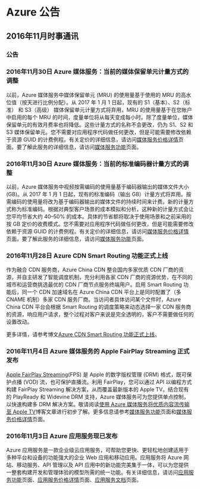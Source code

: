 <properties
	pageTitle="历史公告 2016年11月 | Azure"
    description="历史公告 2016年11月"
    services=""
    documentationCenter=""
    authors=""
    manager=""
    editor=""
    tags=""/>
 
<tags ms.service="what-is-new_archives" ms.date="" wacn.date="" wacn.lang="cn"/>

# Azure 公告
## 2016年11月时事通讯

### 公告
### 2016年11月30日 Azure 媒体服务：当前的媒体保留单元计量方式的调整  

以前，Azure 媒体服务中媒体保留单元 (MRU) 的使用量基于使用的 MRU 的高水位值（按天进行比例分配）。从 2017 年 1 月 1 日起，现有的 S1（基本）、S2（标准） 和 S3（高级） 媒体保留单元计量方式将弃用，MRU 的使用量基于在您帐户中启用的每个 MRU 的时间，度量单位将从每天变成每小时。除了度量单位，媒体保留单元的有效月费率也将降低。这些计量方式的名称不会更改，仍为 S1、S2 和 S3 媒体保留单元。您不需要对应用程序代码做任何更改，但是可能需要修改依赖于资源 GUID 的计费例程。有关定价的详细信息，请访问[媒体服务价格详情](/pricing/details/media-services/)页面。要了解此服务的详细信息，请访问[媒体服务功能](/home/features/media-services/)页面。

### 2016年11月30日 Azure 媒体服务：当前的标准编码器计量方式的调整

以前，Azure 媒体服务中视频按需编码的使用量基于编码器输出的媒体文件大小 (GB)。从 2017 年 1 月 1 日起，现有的标准编码（输出 GB）计量方式将弃用。按需编码的使用量将改为基于编码器输出的媒体文件的持续时间来计费。新的计量方式称为标准编码。根据对典型客户场景的成本模拟和分析，这种新的计量方式会让您平均节省大约 40–50% 的成本。具体的节省额将取决于使用场景和之前采用的按 GB 定价的收费模式。您不需要对应用程序代码做任何更改，但是可能需要修改依赖于资源 GUID 的计费例程。有关定价的详细信息，请访问[媒体服务价格详情](/pricing/details/media-services/)页面。要了解此服务的详细信息，请访问[媒体服务功能](/home/features/media-services/)页面。


### 2016年11月28日 Azure CDN Smart Routing 功能正式上线  

作为融合 CDN 服务商，Azure China CDN 整合国内多家优质 CDN 厂商的资源，并自主研发了智能调度机制，充分利用各家 CDN 厂商的资源优势，在不同的城市和运营商挑选最优的 CDN 厂商节点服务终端用户。启用 Smart Routing 功能后，同一个 CDN 加速域名在 Azure China CDN 平台上是同时配置了（多 CNAME 机制）多家 CDN 服务厂商。当访问者具体访问某个文件时，Azure China CDN 平台会根据 Smart Routing 的调度策略来动态选择一家 CDN 服务商的资源，响应用户请求，整个过程对客户来说是完全透明的，客户不需要做任何的设置改动。

更多详情，请参考博文[Azure CDN Smart Routing 功能正式上线](/blog/2016/11/28/AzureCDNSmartRouting/)。


### 2016年11月4日 Azure 媒体服务的 Apple FairPlay Streaming 正式发布 

[Apple FairPlay Streaming](https://developer.apple.com/streaming/fps/?WT.mc_id=azurebg_email_Trans_1146_Tier_2_Release_Direct)(FPS) 是 Apple 的数字版权管理 (DRM) 格式，既可保护点播 (VOD) 流，也可保护直播流。利用 FairPlay，您可以通过 API 以编程方式构建 FairPlay Streaming 解决方案，从而覆盖最新版本的 Apple TV。结合现有的 PlayReady 和 Widevine DRM 支持，Azure 媒体服务可为您提供单点控制，以快速构建多 DRM 解决方案。敬请阅读[使用 Azure 媒体服务将优质内容流传输至 Apple TV](/blog/2016/11/08/AzureAppleTV/)博客文章进行初步了解。更多信息请参考[媒体服务功能](/home/features/media-services/)页面和[媒体服务价格详情](/pricing/details/media-services/)页面。


### 2016年11月3日 Azure 应用服务现已发布

Azure 应用服务是一款企业级云应用服务，可帮助您更快、更轻松地创建适用于多种平台和设备的功能强大的企业 Web 应用和移动应用。应用服务将 Azure 网站、移动服务、API 管理以及 API 应用中的新功能完美集于一体，可以为您提供一整套构建开发和管理体验的模型所需的统一功能。有关详细信息，请访问[应用服务功能](/home/features/app-service/)页面、[应用服务价格详情](/pricing/details/app-service/)页面、[应用服务文档](/documentation/services/app-service/)页面。
